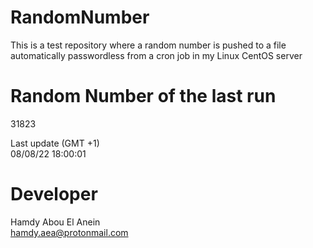 # RandomNumber    
This is a test repository where a random number is pushed to a file automatically passwordless from a cron job in my Linux CentOS server    
# Random Number of the last run   
31823
      
Last update (GMT +1)    
08/08/22 18:00:01
# Developer    
Hamdy Abou El Anein   
hamdy.aea@protonmail.com
